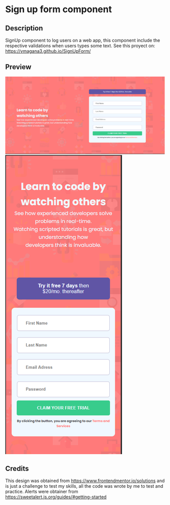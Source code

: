 # Sign up form component
## Description
SignUp component to log users on a web app, this component include the respective validations when users types some text.
See this proyect on: https://vmagana3.github.io/SignUpForm/

## Preview
![Signup Form Component](./images/Preview.PNG)
![Signup Form Component](./images/PreviewMobile.PNG)

## Credits
This design was obtained from https://www.frontendmentor.io/solutions and is just a challenge to test my skills, all the code was wrote by me to test and practice. 
Alerts were obtainer from https://sweetalert.js.org/guides/#getting-started
